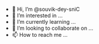 - 👋 Hi, I’m @souvik-dey-sniC
- 👀 I’m interested in ...
- 🌱 I’m currently learning ...
- 💞️ I’m looking to collaborate on ...
- 📫 How to reach me ...

<!---
souvik-dey-sniC/souvik-dey-sniC is a ✨ special ✨ repository because its `README.md` (this file) appears on your GitHub profile.
You can click the Preview link to take a look at your changes.
--->
